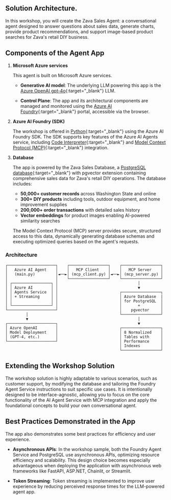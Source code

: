 ## Solution Architecture. 

In this workshop, you will create the Zava Sales Agent: a conversational agent designed to answer questions about sales data, generate charts, provide product recommendations, and support image-based product searches for Zava's retail DIY business.

## Components of the Agent App

1. **Microsoft Azure services**

    This agent is built on Microsoft Azure services.

      - **Generative AI model**: The underlying LLM powering this app is the [Azure OpenAI gpt-4o](https://learn.microsoft.com/azure/ai-services/openai/concepts/models?tabs=global-standard%2Cstandard-chat-completions#gpt-4o-and-gpt-4-turbo){:target="_blank"} LLM.

      - **Control Plane**: The app and its architectural components are managed and monitored using the [Azure AI Foundry](https://ai.azure.com){:target="_blank"} portal, accessible via the browser.

2. **Azure AI Foundry (SDK)**

    The workshop is offered in [Python](https://learn.microsoft.com/python/api/overview/azure/ai-projects-readme?view=azure-python-preview&context=%2Fazure%2Fai-services%2Fagents%2Fcontext%2Fcontext){:target="_blank"} using the Azure AI Foundry SDK. The SDK supports key features of the Azure AI Agents service, including [Code Interpreter](https://learn.microsoft.com/azure/ai-services/agents/how-to/tools/code-interpreter?view=azure-python-preview&tabs=python&pivots=overview){:target="_blank"} and [Model Context Protocol (MCP)](https://modelcontextprotocol.io/){:target="_blank"} integration.

3. **Database**

    The app is powered by the Zava Sales Database, a [PostgreSQL database](https://www.postgresql.org/){:target="_blank"} with pgvector extension containing comprehensive sales data for Zava's retail DIY operations. The database includes:
    
     - **50,000+ customer records** across Washington State and online
     - **300+ DIY products** including tools, outdoor equipment, and home improvement supplies  
     - **200,000+ order transactions** with detailed sales history
     - **Vector embeddings** for product images enabling AI-powered similarity searches
     
     The Model Context Protocol (MCP) server provides secure, structured access to this data, dynamically generating database schemas and executing optimized queries based on the agent's requests.

### Architecture

```text
┌─────────────────────┐    ┌─────────────────┐    ┌─────────────────┐
│   Azure AI Agent    │    │   MCP Client    │    │   MCP Server    │
│   (main.py)         │◄──►│ (mcp_client.py) │◄──►│ (mcp_server.py) │
│                     │    └─────────────────┘    └─────────────────┘
│ ┌─────────────────┐ │                                   │
│ │ Azure AI        │ │                                   ▼
│ │ Agents Service  │ │                           ┌─────────────────┐
│ │ + Streaming     │ │                           │ Azure Database  |
│ │                 │ │                           │ for PostgreSQL  │
│ └─────────────────┘ │                           │       +         │
└─────────────────────┘                           │    pgvector     │
         │                                        └─────────────────┘
         ▼                                                │
┌─────────────────────┐                                   ▼
│ Azure OpenAI        │                           ┌─────────────────┐
│ Model Deployment    │                           │ 8 Normalized    │
│ (GPT-4, etc.)       │                           │ Tables with     │
└─────────────────────┘                           │ Performance     │
                                                  │ Indexes         │
                                                  └─────────────────┘
```

## Extending the Workshop Solution

The workshop solution is highly adaptable to various scenarios, such as customer support, by modifying the database and tailoring the Foundry Agent Service instructions to suit specific use cases. It is intentionally designed to be interface-agnostic, allowing you to focus on the core functionality of the AI Agent Service with MCP integration and apply the foundational concepts to build your own conversational agent.

## Best Practices Demonstrated in the App

The app also demonstrates some best practices for efficiency and user experience.

- **Asynchronous APIs**:
  In the workshop sample, both the Foundry Agent Service and PostgreSQL use asynchronous APIs, optimizing resource efficiency and scalability. This design choice becomes especially advantageous when deploying the application with asynchronous web frameworks like FastAPI, ASP.NET, Chainlit, or Streamlit.

- **Token Streaming**:
  Token streaming is implemented to improve user experience by reducing perceived response times for the LLM-powered agent app.
